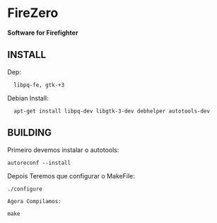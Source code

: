 # FireZero
**Software for Firefighter**

INSTALL
-------
   Dep:

      libpq-fe, gtk-+3
   Debian Install:

      apt-get install libpq-dev libgtk-3-dev debhelper autotools-dev
BUILDING
--------
   Primeiro devemos instalar o autotools:

    autoreconf --install
   Depois Teremos que configurar o MakeFile:

    ./configure
    
    Agora Compilamos:
    
    make
